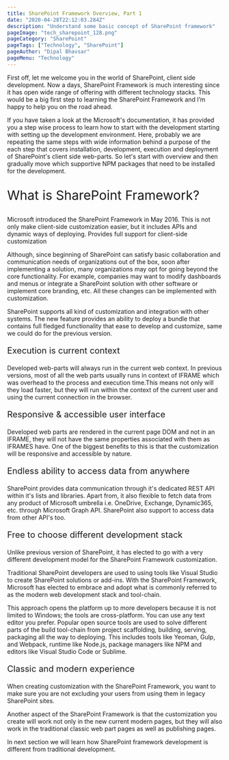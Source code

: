 ```yaml
---
title: SharePoint Framework Overview, Part 1
date: "2020-04-28T22:12:03.284Z"
description: "Understand some basic concept of SharePoint framework"
pageImage: "tech_sharepoint_128.png"
pageCategory: "SharePoint"
pageTags: ["Technology", "SharePoint"]
pageAuthor: "Dipal Bhavsar"
pageMenu: "Technology"
---
```


First off, let me welcome you in the world of SharePoint, client side development. Now a days, SharePoint Framework is much interesting since it has open wide range of offering with different technology stacks. This would be a big first step to learning the SharePoint Framework and I’m happy to help you on the road ahead.

If you have taken a look at the Microsoft's documentation, it has provided you a step wise process to learn how to start with the development starting with setting up the development environment. Here, probably we are repeating the same steps with wide information behind a purpose of the each step that covers installation, development, execution and deployment of SharePoint's client side web-parts. So let's start with overview and then gradually move which supportive NPM packages that need to be installed for the development.

<p style="font-size: 30px;">What is SharePoint Framework?</p>

Microsoft introduced the SharePoint Framework in May 2016. This is not only make client-side customization easier, but it includes APIs and dynamic ways of deploying.
Provides full support for client-side customization

Although, since beginning of SharePoint can satisfy basic collaboration and communication needs of organizations out of the box, soon after implementing a solution, many organizations may opt for going beyond the core functionality. For example, companies may want to modify dashboards and menus or integrate a SharePoint solution with other software or implement core branding, etc. All these changes can be implemented with customization.

SharePoint supports all kind of customization and integration with other systems. The new feature provides an ability to deploy a bundle that contains full fledged functionality that ease to develop and customize, same we could do for the previous version.

<p style="font-size: 20px;">Execution is current context</p>

Developed web-parts will always run in the current web context. In previous versions, most of all the web parts usually runs in context of IFRAME which was overhead to the process and execution time.This means not only will they load faster, but they will run within the context of the current user and using the current connection in the browser. 

<p style="font-size: 20px;">Responsive & accessible user interface</p>

Developed web parts are rendered in the current page DOM and not in an IFRAME, they will not have the same properties associated with them as IFRAMES have. One of the biggest benefits to this is that the customization will be responsive and accessible by nature.

<p style="font-size: 20px;">Endless ability to access data from anywhere</p>

SharePoint provides data communication through it's dedicated REST API within it's lists and libraries. Apart from, it also flexible to fetch data from any product of Microsoft umbrella i.e. OneDrive, Exchange, Dynamic365, etc. through Microsoft Graph API. SharePoint also support to access data from other API's too.

<p style="font-size: 20px;">Free to choose different development stack</p>

Unlike previous version of SharePoint, it has elected to go with a very different development model for the SharePoint Framework customization.

Traditional SharePoint developers are used to using tools like Visual Studio to create SharePoint solutions or add-ins. With the SharePoint Framework, Microsoft has elected to embrace and adopt what is commonly referred to as the modern web development stack and tool-chain.

This approach opens the platform up to more developers because it is not limited to Windows; the tools are cross-platform. You can use any text editor you prefer. Popular open source tools are used to solve different parts of the build tool-chain from project scaffolding, building, serving, packaging all the way to deploying. This includes tools like Yeoman, Gulp, and Webpack, runtime like Node.js, package managers like NPM and editors like Visual Studio Code or Sublime.

<p style="font-size: 20px;">Classic and modern experience</p>

When creating customization with the SharePoint Framework, you want to make sure you are not excluding your users from using them in legacy SharePoint sites.

Another aspect of the SharePoint Framework is that the customization you create will work not only in the new current modern pages, but they will also work in the traditional classic web part pages as well as publishing pages.

In next section we will learn how SharePoint framework development is different from traditional development.
